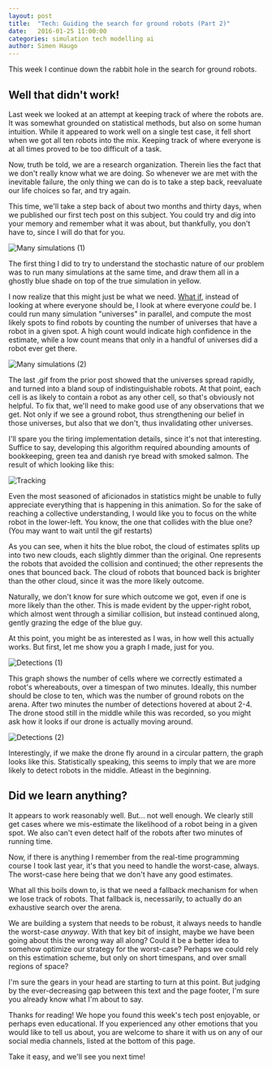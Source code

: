 ```yaml
---
layout: post
title:  "Tech: Guiding the search for ground robots (Part 2)"
date:   2016-01-25 11:00:00
categories: simulation tech modelling ai
author: Simen Haugo
---
```

This week I continue down the rabbit hole in the search for ground robots.

Well that didn't work!
----------------------
Last week we looked at an attempt at keeping track of where the robots are. It was somewhat grounded on statistical methods, but also on some human intuition. While it appeared to work well on a single test case, it fell short when we got all ten robots into the mix. Keeping track of where everyone is at all times proved to be too difficult of a task.

Now, truth be told, we are a research organization. Therein lies the fact that we don't really know what we are doing. So whenever we are met with the inevitable failure, the only thing we can do is to take a step back, reevaluate our life choices so far, and try again.

This time, we'll take a step back of about two months and thirty days, when we published our first tech post on this subject. You could try and dig into your memory and remember what it was about, but thankfully, you don't have to, since I will do that for you.

![Many simulations (1)](/public/assets/tech-guiding-search-2/simulation-1.gif)

The first thing I did to try to understand the stochastic nature of our problem was to run many simulations at the same time, and draw them all in a ghostly blue shade on top of the true simulation in yellow.

I now realize that this might just be what we need. [What if](https://what-if.xkcd.com/), instead of looking at where everyone should be, I look at where everyone _could_ be. I could run many simulation "universes" in parallel, and compute the most likely spots to find robots by counting the number of universes that have a robot in a given spot. A high count would indicate high confidence in the estimate, while a low count means that only in a handful of universes did a robot ever get there.

![Many simulations (2)](/public/assets/tech-guiding-search-2/simulation-3.gif)

The last .gif from the prior post showed that the universes spread rapidly, and turned into a bland soup of indistinguishable robots. At that point, each cell is as likely to contain a robot as any other cell, so that's obviously not helpful. To fix that, we'll need to make good use of any observations that we get. Not only if we see a ground robot, thus strengthening our belief in those universes, but also that we don't, thus invalidating other universes.

I'll spare you the tiring implementation details, since it's not that interesting. Suffice to say, developing this algorithm required abounding amounts of bookkeeping, green tea and danish rye bread with smoked salmon. The result of which looking like this:

![Tracking](/public/assets/tech-guiding-search-2/tracking-1.gif)

Even the most seasoned of aficionados in statistics might be unable to fully appreciate everything that is happening in this animation. So for the sake of reaching a collective understanding, I would like you to focus on the white robot in the lower-left. You know, the one that collides with the blue one? (You may want to wait until the gif restarts)

As you can see, when it hits the blue robot, the cloud of estimates splits up into two new clouds, each slightly dimmer than the original. One represents the robots that avoided the collision and continued; the other represents the ones that bounced back. The cloud of robots that bounced back is brighter than the other cloud, since it was the more likely outcome.

Naturally, we don't know for sure which outcome we got, even if one is more likely than the other. This is made evident by the upper-right robot, which almost went through a similiar collision, but instead continued along, gently grazing the edge of the blue guy.

At this point, you might be as interested as I was, in how well this actually works. But first, let me show you a graph I made, just for you.

![Detections (1)](/public/assets/tech-guiding-search-2/detections-1.png)

This graph shows the number of cells where we correctly estimated a robot's whereabouts, over a timespan of two minutes. Ideally, this number should be close to ten, which was the number of ground robots on the arena. After two minutes the number of detections hovered at about 2-4. The drone stood still in the middle while this was recorded, so you might ask how it looks if our drone is actually moving around.

![Detections (2)](/public/assets/tech-guiding-search-2/detections-2.png)

Interestingly, if we make the drone fly around in a circular pattern, the graph looks like this. Statistically speaking, this seems to imply that we are more likely to detect robots in the middle. Atleast in the beginning.

Did we learn anything?
----------------------
It appears to work reasonably well. But... not well enough. We clearly still get cases where we mis-estimate the likelihood of a robot being in a given spot. We also can't even detect half of the robots after two minutes of running time.

Now, if there is anything I remember from the real-time programming course I took last year, it's that you need to handle the worst-case, always. The worst-case here being that we don't have any good estimates.

What all this boils down to, is that we need a fallback mechanism for when we lose track of robots. That fallback is, necessarily, to actually do an exhaustive search over the arena.

We are building a system that needs to be robust, it always needs to handle the worst-case _anyway_. With that key bit of insight, maybe we have been going about this the wrong way all along? Could it be a better idea to somehow optimize our strategy for the worst-case? Perhaps we could rely on this estimation scheme, but only on short timespans, and over small regions of space?

I'm sure the gears in your head are starting to turn at this point. But judging by the ever-decreasing gap between this text and the page footer, I'm sure you already know what I'm about to say.

Thanks for reading! We hope you found this week's tech post enjoyable, or perhaps even educational. If you experienced any other emotions that you would like to tell us about, you are welcome to share it with us on any of our social media channels, listed at the bottom of this page.

Take it easy, and we'll see you next time!

